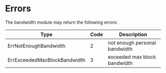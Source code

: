 # Errors

The bandwidth module may return the following errors:

| Type                         | Code  | Description                    |
| ---------------------------- | ------| ------------------------------ |
| ErrNotEnoughBandwidth        | 2     | not enough personal bandwidth  |
| ErrExceededMaxBlockBandwidth | 3     | exceeded max block bandwidth   |